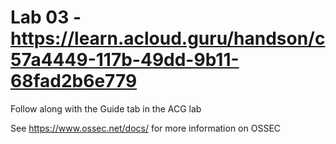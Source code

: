 # Lab 03 - https://learn.acloud.guru/handson/c57a4449-117b-49dd-9b11-68fad2b6e779

Follow along with the Guide tab in the ACG lab

See https://www.ossec.net/docs/ for more information on OSSEC
